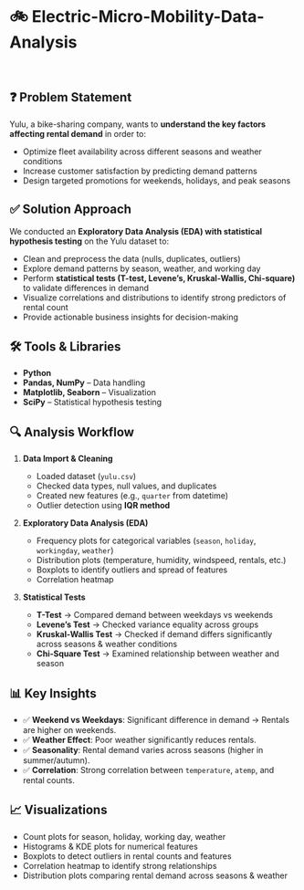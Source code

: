 # 🚲 Electric-Micro-Mobility-Data-Analysis 

<br/>

## ❓ Problem Statement  
Yulu, a bike-sharing company, wants to **understand the key factors affecting rental demand** in order to:  
- Optimize fleet availability across different seasons and weather conditions  
- Increase customer satisfaction by predicting demand patterns  
- Design targeted promotions for weekends, holidays, and peak seasons  

## ✅ Solution Approach  
We conducted an **Exploratory Data Analysis (EDA) with statistical hypothesis testing** on the Yulu dataset to:  
- Clean and preprocess the data (nulls, duplicates, outliers)  
- Explore demand patterns by season, weather, and working day  
- Perform **statistical tests (T-test, Levene’s, Kruskal-Wallis, Chi-square)** to validate differences in demand  
- Visualize correlations and distributions to identify strong predictors of rental count  
- Provide actionable business insights for decision-making  



## 🛠️ Tools & Libraries
- **Python**  
- **Pandas, NumPy** – Data handling  
- **Matplotlib, Seaborn** – Visualization  
- **SciPy** – Statistical hypothesis testing  



## 🔍 Analysis Workflow
1. **Data Import & Cleaning**
   - Loaded dataset (`yulu.csv`)  
   - Checked data types, null values, and duplicates  
   - Created new features (e.g., `quarter` from datetime)  
   - Outlier detection using **IQR method**

2. **Exploratory Data Analysis (EDA)**
   - Frequency plots for categorical variables (`season`, `holiday`, `workingday`, `weather`)  
   - Distribution plots (temperature, humidity, windspeed, rentals, etc.)  
   - Boxplots to identify outliers and spread of features  
   - Correlation heatmap  

3. **Statistical Tests**
   - **T-Test** → Compared demand between weekdays vs weekends  
   - **Levene’s Test** → Checked variance equality across groups  
   - **Kruskal-Wallis Test** → Checked if demand differs significantly across seasons & weather conditions  
   - **Chi-Square Test** → Examined relationship between weather and season  



## 📊 Key Insights
- ✅ **Weekend vs Weekdays**: Significant difference in demand → Rentals are higher on weekends.  
- ✅ **Weather Effect**: Poor weather significantly reduces rentals.  
- ✅ **Seasonality**: Rental demand varies across seasons (higher in summer/autumn).  
- ✅ **Correlation**: Strong correlation between `temperature`, `atemp`, and rental counts.  


## 📈 Visualizations
- Count plots for season, holiday, working day, weather  
- Histograms & KDE plots for numerical features  
- Boxplots to detect outliers in rental counts and features  
- Correlation heatmap to identify strong relationships  
- Distribution plots comparing rental demand across seasons & weather  



